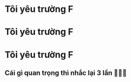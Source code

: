 # Tôi yêu trường F
# Tôi yêu trường F
# Tôi yêu trường F

## Cái gì quan trọng thì nhắc lại 3 lần 🐧🐧🐧
